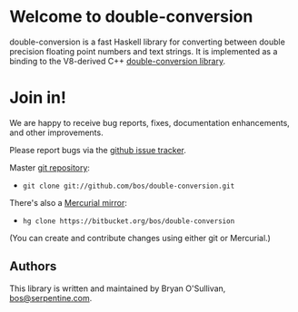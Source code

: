 # Welcome to double-conversion

double-conversion is a fast Haskell library for converting between
double precision floating point numbers and text strings.  It is
implemented as a binding to the V8-derived C++ [double-conversion
library](http://code.google.com/p/double-conversion/).

# Join in!

We are happy to receive bug reports, fixes, documentation enhancements,
and other improvements.

Please report bugs via the
[github issue tracker](https://github.com/bos/double-conversion/issues).

Master [git repository](https://github.com/bos/double-conversion):

* `git clone git://github.com/bos/double-conversion.git`

There's also a [Mercurial mirror](https://bitbucket.org/bos/double-conversion):

* `hg clone https://bitbucket.org/bos/double-conversion`

(You can create and contribute changes using either git or Mercurial.)

Authors
-------

This library is written and maintained by Bryan O'Sullivan,
<bos@serpentine.com>.
